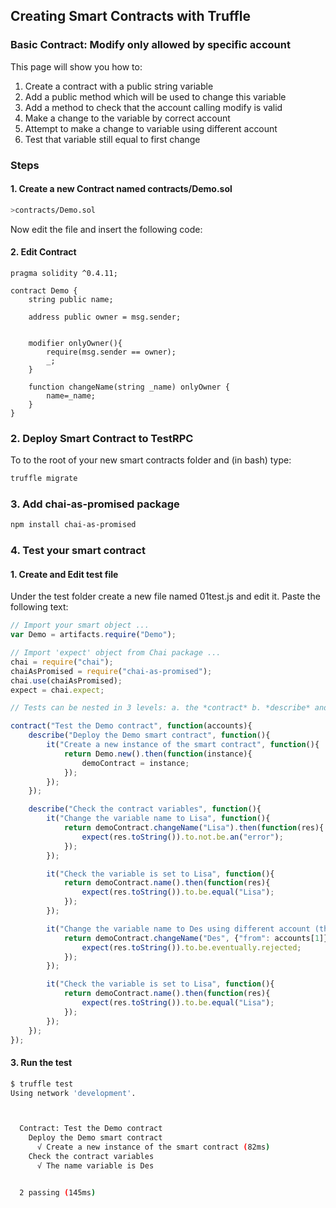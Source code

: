 ## Creating Smart Contracts with Truffle

### Basic Contract: Modify only allowed by specific account

This page will show you how to:

1. Create a contract with a public string variable
2. Add a public method which will be used to change this variable
3. Add a method to check that the account calling modify is valid
4. Make a change to the variable by correct account
5. Attempt to make a change to variable using different account
6. Test that variable still equal to first change


### Steps

#### 1. Create a new Contract named contracts/Demo.sol

```bash
>contracts/Demo.sol
```

Now edit the file and insert the following code:

#### 2. Edit Contract

```solidity
pragma solidity ^0.4.11;

contract Demo {
	string public name;

	address public owner = msg.sender;


	modifier onlyOwner(){
		require(msg.sender == owner);
		_;
	}

	function changeName(string _name) onlyOwner {
		name=_name;
	}
}
```

### 2. Deploy Smart Contract to TestRPC

To to the root of your new smart contracts folder and (in bash) type:

```bash
truffle migrate
```

### 3. Add chai-as-promised package

```bash
npm install chai-as-promised
```


### 4. Test your smart contract

#### 1. Create and Edit test file

Under the test folder create a new file named 01test.js and edit it. Paste the following text:

```javascript
// Import your smart object ...
var Demo = artifacts.require("Demo");

// Import 'expect' object from Chai package ...
chai = require("chai");
chaiAsPromised = require("chai-as-promised");
chai.use(chaiAsPromised);
expect = chai.expect;

// Tests can be nested in 3 levels: a. the *contract* b. *describe* and c. *it* ...

contract("Test the Demo contract", function(accounts){
	describe("Deploy the Demo smart contract", function(){
		it("Create a new instance of the smart contract", function(){
			return Demo.new().then(function(instance){
				demoContract = instance;
			});
		});
	});

	describe("Check the contract variables", function(){
		it("Change the variable name to Lisa", function(){
			return demoContract.changeName("Lisa").then(function(res){
				expect(res.toString()).to.not.be.an("error");
			});
		});

		it("Check the variable is set to Lisa", function(){
			return demoContract.name().then(function(res){
				expect(res.toString()).to.be.equal("Lisa");
			});
		});

		it("Change the variable name to Des using different account (this should fail)", function(){
			return demoContract.changeName("Des", {"from": accounts[1]}).then(function(res){
				expect(res.toString()).to.be.eventually.rejected;
			});
		});

		it("Check the variable is set to Lisa", function(){
			return demoContract.name().then(function(res){
				expect(res.toString()).to.be.equal("Lisa");
			});
		});
	});
});
```

#### 3. Run the test

```bash
$ truffle test
Using network 'development'.



  Contract: Test the Demo contract
    Deploy the Demo smart contract
      √ Create a new instance of the smart contract (82ms)
    Check the contract variables
      √ The name variable is Des


  2 passing (145ms)
```
